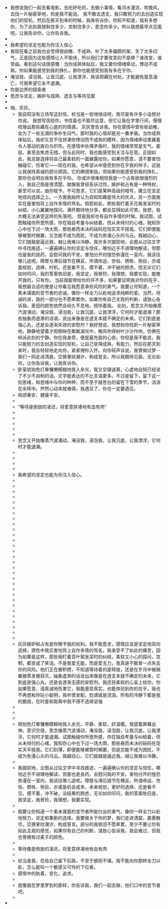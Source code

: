 - 我想说我们一起去看电影，去吃好吃的，去做小事情，看河水漫流，吹晚风，去找一片秘密草地，但是我不能说。 我不敢去透支，我只敢努力的去创造实现他们的契机，然后在那天到来的时候，我再告诉你，你知不知道，我有多想你，为了此刻我按耐住多少，克制住多少，思念你多少。所以我想着早点见面吧，让我告诉你，让你告诉我。
-
- 我希望的坚定也能为你注入信心
- 我现在看之前我也会觉得很幼稚、不成熟、吵了太多偏颇的架，生了太多闷气，正是因为这些感情让人不愉快，所以我们才要改变的不是嘛？谁改变，谁受益。看到这句话很感慨：当你成熟体贴后，我又要你情绪牵动，悸动不成熟。你如果能感受到我的挣扎，那你也能感受到我有多在乎你。
- 淹没我，浸泡我，让我沉底，让我漂浮，我该把藏在何处，才能避免窒息溺亡，可我希望它永不退潮。
- 你是边界的探索者
- 思虑与坚定、嫉妒与成熟、透支与等待见面
-
- 嗨，灰灰。
	- 我自知没有立场写这封信，权当是一些悄悄话吧，我可是有许多小话想对你说。
	  我想写信给你，书信虽也不能尽达意，但它让我在字里行间，慢慢梳理出那些藏在心底的的情感。
	  灰灰曾告诉我，你在感情中曾有些幼稚，会为了一些无谓的争吵生闷气，那时我的心情却是另一番矛盾。当你成熟体贴后，我却又忍不住拼凑你悸动而不成熟的模样，因为情绪牵动里藏着令人感动的直白与炽热。在感情中处理矛盾时，我的情绪常常是生气、委屈，甚至会焦虑无措，但与此同时，我也能感受到关注与在意。正因如此，我总是选择将自己最柔软的一面展露给你。如果你愿意，请不要害怕触碰它，伤害它——现在的我，也希望从中感受到你在乎我的样子。这是让我保持真诚的部分原因，它的确很笨拙，但如果你能感受到我的挣扎，那你也会明白我有多在乎你。
	  你或许很难相信我是一个占有欲很强烈的人，我自己倒是很清楚。就像我曾经告诉过你，嫉妒和占有是一种特权，甚至可以说，由你赋予。不可恳求，它们是某种高级的暗号，建立在坚定地双向选择之上。一方面我始终认为自知知趣是伟大的优点，另一方面我实在是害怕背上自作多情的骂名。倘若如此，那些我盯着天花板发呆时的纠结，小心翼翼地探问，满怀期待地分享，都会显得如此可笑。我想，我大概无法承受这样的失落吧。
	  但是我却也有自作多情的时候。我试图，试图触碰你所思所感，你在独自考量与纠结着，但从未倾付的心绪，我知你心中也下过一场大雨，那些悬而未决的砝码在现实天平摇晃。它们即便能够被暂时搁置，又怎能不成为困扰，不成为弥漫心头的乌云。我越动心，它们就越是逼近我，越让我难以冷静。我许多次狼狈地，企图从过往文字中寻找痕迹，一遍遍确认你的坚定与信任，哪怕近乎不讲理地解读，但那也是我的良药，会慰问我的不安。害怕分开的惶恐弥漫在一室内，我该往哪儿逃呢。障壁与滞后错节在横亘，所谓命运、世俗、牺牲、侧目，亦或是规划，选择，时机，还是看不见，摸不着，冲不破的顾虑，但无论它们如何叩问，我的答案依旧是，我坚定，我冒险，我理想，我要实现。能推开我的，只有你。
	  当前我能带给你的并不多，如果要证明我对你的在乎，我想最合适的便是让你看见我愿意承担风险的勇气。我要让你知道，一个素未谋面的变节者的忠诚，像你一样全力以赴地追求纯粹的爱。当然，坦诚的讲，我的一部分也不愿牵累你，如果你有自己主观的判断，请放心告诉我。麦田的颜色依然会经久不息地，陪伴着我。
	  此刻，思念又开始像蒸汽波涌动，淹没我，浸泡我，让我沉底，让我漂浮，它何时才能退潮？那些抽象而虚渺的话语，说出来像是在透支本就不确定的未来。它们到底是强心丸，还是会逐渐失效的安慰剂？我好想说，我想和你找到一片秘密草地，静静地望着夕阳倒映在粼粼湖光中，晚风吹得树叶沙沙作响，仿佛在倾诉此刻的宁静。你在我身旁，便是最充盈的心安。你但是我不能说，我只能努力的去创造实现的契机，让自己变得成熟，有能力。然后在那天到来时，我会轻轻地走向你，紧紧拥你入怀。向你轻声诉说，我曾做过梦--我们一同走进清晨，交换掌纹潮汐，构成誓言。所以我期待见面，无论如何，让你告诉我，让我告诉你。
	- 卧室琥珀色灯晕慵懒模糊地晃入余光，我又交错迷离，心虚地自知已经说了不少不自制的话。文字能表达的不比言语更多。不过是留下，留下这一刻思绪，和思绪中与你的种种，而不至于就苍白的留在下雪的季节，消消在余晖中。怦然心动本就难得，我遇见了，你也一定要遇见。
	- 祝颂春安，健康平安。
	-
	- “等待是倒放的凌迟，将爱意拼凑地有血有肉”
	-
	-
	-
	-
	-
	- 思念又开始像蒸汽波涌动，淹没我，浸泡我，让我沉底，让我漂浮，它何时才能退潮。
	-
	-
	-
	-
	- 我希望的坚定也能为你注入信心。
	-
	-
	-
	-
	-
	-
	-
	-
	-
	-
	-
	-
	-
	-
	-
	-
	-
	-
	-
	-
	-
	-
	-
	-
	-
	-
	-
	-
	-
	-
	- 灰灰嫉妒和占有是你赐予我的权利。我不能恳求，感情应该是坚定地双向选择，感性中我实害怕背上自作多情的骂名，我承受不了如此的痛苦，因为如果是这样，那些我盯着百叶窗发呆时的纠结，柔软又小心的探问，克制，都变成了笑话。不是我爱无能，而是爱无力，我真是不敢冒一点失去你的风险。他们正在被积攒，不知道等待着的是释放，还是在岁月中被搁置被蒸发被寂灭。抽象虚渺的话说出来像是在透支本就不确定的未来，它到底是强心丸，还是会逐渐无感的安慰剂。我还将柔软的心呈上给你，你如果愿意，请真诚地伤害它，我能感受真实，也能体验到你的在乎。我也不再想和你玩小聪明，我听使发配，贬谪或是流浪。所有的冷静下都是我的脆弱，在时差和距离中我不得不选择坚强
	-
	-
	-
	- 琥珀色灯晕慵懒模糊地晃入余光，平静，柔软，好温暖。我望着屏幕出神，意识交错，思念像蒸汽波涌动，淹没我，浸泡我，让我沉底，让我漂浮，它何时才能退潮。试图触碰你所思所感，你在独自考量与纠结着，但从未倾付的心绪，我知你心中也下过一场大雨，那些悬而未决的砝码在现实天平摇晃。它们刻薄，即便能够被暂时搁置，但是怎能不成为困扰，不成为弥漫心头的乌云。我越动心，它们就越是逼近我，越让我难以冷静。
	-
	- 我狼狈地，企图从过往文字中寻找痕迹，一遍遍确认你的坚定与信任，哪怕近乎不讲理地解读，但那也是良药，会慰问我的不安。害怕分开的惶恐弥漫在一室内，我该往哪儿逃呢。障壁与滞后错节在横亘，所谓命运、世俗、牺牲、侧目，亦或是机会成本，未来规划，更好的选择，还是看不见，摸不着，冲不破，没结果的顾虑，无论如何叩问，我的答案依旧是，我坚定，我冒险，我理想，我要实现。
	-
	- 我要让你知道一个素未谋面的变节者所能付出的勇气，像你一样全力以赴地努力，坚定和果断的选择。我要做关于你的梦，我们走进清晨，晨雾散尽，交换掌纹潮汐，构成誓言。部分的我依旧不愿牵累，至少不要让你有如此主观的感觉，如果你有自己的判断，请放心告诉我，我会难过，但我也曾拥有过麦子的颜色。
	-
	- 等待像是倒放的凌迟，将爱意拼凑地有血有肉
	-
	- 权当是我，在给自己留下后路，不至于狼狈不堪。我不能向你那样全力以赴，怎么能叫一个敏感又可怜的下位者。
	- 感情中的执着，变化，追求。
	-
	- 就像我在梦里梦到的那样，你告诉我，我们一起去做，他们口中的变节者吧。
	-
-